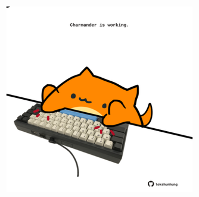 <!-- built at 02/02/2022, 02:11:57 UTC -->
<p align="center">
  <img width="500" height="500" src="./ReadmeImage.svg">
</p>
